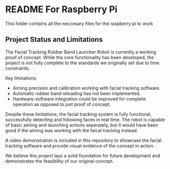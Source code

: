 # README For Raspberry Pi
This folder contains all the neccesary files for the raspberry pi to work

## Project Status and Limitations

The Facial Tracking Rubber Band Launcher Robot is currently a working proof of concept. While the core functionality has been developed, the project is not fully complete to the standards we originally set due to time constraints.

Key limitations:
- Aiming precision and calibration working with facial tracking software.
- Automatic rubber band reloading has not been implemented.
- Hardware-software integration could be improved for complete operation as opposed to just proof of concept.

Despite these limitations, the facial tracking system is fully functional, successfully detecting and following faces in real time. The robot is capable of basic aiming and launching actions seperately, but it would have been good if the aiming was working with the faical tracking instead.

A video demonstration is included in this repository to showcase the facial tracking software and provide visual evidence of the concept in action.

We believe this project lays a solid foundation for future development and demonstrates the feasibility of our original concept.
